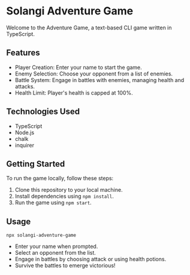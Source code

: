 # Solangi Adventure Game

Welcome to the Adventure Game, a text-based CLI game written in TypeScript.

## Features

- Player Creation: Enter your name to start the game.
- Enemy Selection: Choose your opponent from a list of enemies.
- Battle System: Engage in battles with enemies, managing health and attacks.
- Health Limit: Player's health is capped at 100%.

## Technologies Used

- TypeScript
- Node.js
- chalk
- inquirer

## Getting Started

To run the game locally, follow these steps:

1. Clone this repository to your local machine.
2. Install dependencies using `npm install`.
3. Run the game using `npm start`.

## Usage

`npx solangi-adventure-game`

- Enter your name when prompted.
- Select an opponent from the list.
- Engage in battles by choosing attack or using health potions.
- Survive the battles to emerge victorious!


